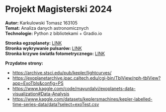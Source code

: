 # Projekt Magisterski 2024  
**Autor:** Karkulowski Tomasz 163105  
**Temat:** Analiza danych astronomicznych  
**Technologie:** Python z bibliotekami + Gradio.io 

**Stronka egzoplanety:** [LINK](https://projekt-magisterski-2024.onrender.com)  
**Stronka wykrywanie pulsarów:** [LINK](https://pulsar-detection.onrender.com)  
**Stronka krzywe światła fotometrycznego:** [LINK](https://projekt-magisterski-2024.onrender.com)

**Przydatne strony:**  
- https://archive.stsci.edu/pub/kepler/lightcurves/
- https://exoplanetarchive.ipac.caltech.edu/cgi-bin/TblView/nph-tblView?app=ExoTbls&config=PS
- https://www.kaggle.com/code/mayurdalvi/exoplanets-data-visualization#Data-Analysis
- https://www.kaggle.com/datasets/keplersmachines/kepler-labelled-time-series-data/data?select=exoTest.csv
